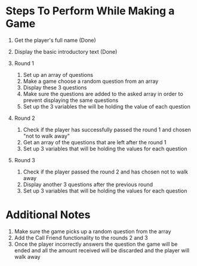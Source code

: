 # Steps To Perform While Making a Game
1. Get the player's full name (Done)

2. Display the basic introductory text (Done)

3. Round 1
   1.  Set up an array of questions
   2.  Make a game choose a random question from an array
   3.  Display these 3 questions
   4.  Make sure the questions are added to the asked array in order to prevent displaying the same questions
   5.  Set up the 3 variables the will be holding the value of each question

4. Round 2
   1.  Check if the player has successfully passed the round 1 and chosen "not to walk away"
   2.  Get an array of the questions that are left after the round 1
   3.  Set up 3 variables that will be holding the values for each question

5. Round 3
   1. Check if the player passed the round 2 and has chosen not to walk away
   2. Display another 3 questions after the previous round
   3. Set up 3 variables that will be holding the values for each question
  
# Additional Notes
1. Make sure the game picks up a random question from the array
2. Add the Call Friend functionality to the rounds 2 and 3
3. Once the player incorrectly answers the question the game will be ended and all the amount received will be discarded and the player will walk away